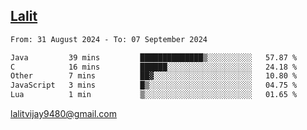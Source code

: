 ## [Lalit](https://lalit.sh)

<!--START_SECTION:waka-->

```txt
From: 31 August 2024 - To: 07 September 2024

Java         39 mins         ██████████████▒░░░░░░░░░░   57.87 %
C            16 mins         ██████░░░░░░░░░░░░░░░░░░░   24.18 %
Other        7 mins          ██▓░░░░░░░░░░░░░░░░░░░░░░   10.80 %
JavaScript   3 mins          █▒░░░░░░░░░░░░░░░░░░░░░░░   04.75 %
Lua          1 min           ▒░░░░░░░░░░░░░░░░░░░░░░░░   01.65 %
```

<!--END_SECTION:waka-->

lalitvijay9480@gmail.com
